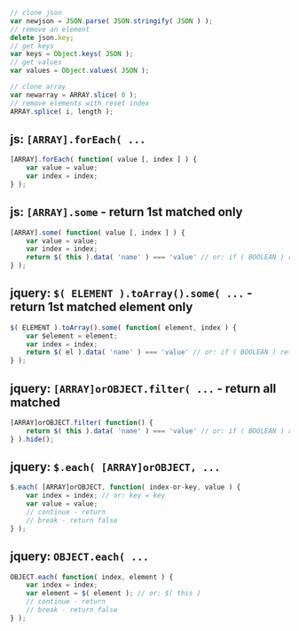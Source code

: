 ```js
// clone json
var newjson = JSON.parse( JSON.stringify( JSON ) );
// remove an element
delete json.key;
// get keys
var keys = Object.keys( JSON );
// get values
var values = Object.values( JSON );

// clone array
var newarray = ARRAY.slice( 0 );
// remove elements with reset index
ARRAY.splice( i, length );
```

## js: `[ARRAY].forEach( ...`
```js
[ARRAY].forEach( function( value [, index ] ) {
	var value = value;
	var index = index;
} );
```
## js: `[ARRAY].some` - return 1st matched only
```js
[ARRAY].some( function( value [, index ] ) {
	var value = value;
	var index = index;
	return $( this ).data( 'name' ) === 'value' // or: if ( BOOLEAN ) return true
} );
```
## jquery: `$( ELEMENT ).toArray().some( ...` - return 1st matched element only
```js
$( ELEMENT ).toArray().some( function( element, index ) {
	var $element = element;
	var index = index;
	return $( el ).data( 'name' ) === 'value' // or: if ( BOOLEAN ) return true
} );
```
## jquery: `[ARRAY]orOBJECT.filter( ...` - return all matched
```js
[ARRAY]orOBJECT.filter( function() {
	return $( this ).data( 'name' ) === 'value' // or: if ( BOOLEAN ) return true
} ).hide();
```
## jquery: `$.each( [ARRAY]orOBJECT, ...`
```js
$.each( [ARRAY]orOBJECT, function( index-or-key, value ) {
	var index = index; // or: key = key
	var value = value;
	// continue - return
	// break - return false
} );
```
## jquery: `OBJECT.each( ...`
```js
OBJECT.each( function( index, element ) {
	var index = index;
	var element = $( element ); // or: $( this )
	// continue - return
	// break - return false
} );
```
